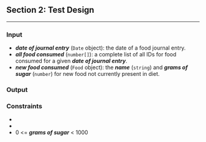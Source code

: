 ## Section 2: Test Design
***
### Input
* ***date of journal entry*** (``Date`` object): the date of a food journal entry.
* ***all food consumed*** (``number[]``): a complete list of all IDs for food consumed for a given ***date of journal entry***.
* ***new food consumed*** (``Food`` object):
the ***name*** (``string``) and ***grams of sugar*** (``number``) for new food not currently present in diet.
### Output

### Constraints
* 
* 
* 0 <= ***grams of sugar*** < 1000